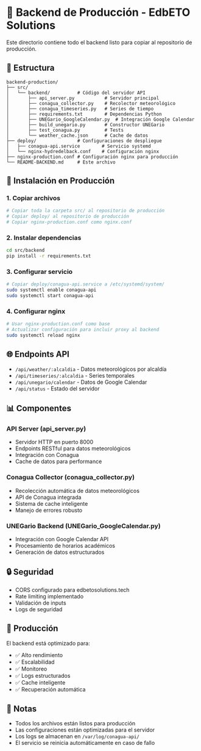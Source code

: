 # 🚀 Backend de Producción - EdbETO Solutions

Este directorio contiene todo el backend listo para copiar al repositorio de producción.

## 📁 Estructura

```
backend-production/
├── src/
│   └── backend/          # Código del servidor API
│       ├── api_server.py           # Servidor principal
│       ├── conagua_collector.py    # Recolector meteorológico
│       ├── conagua_timeseries.py   # Series de tiempo
│       ├── requirements.txt        # Dependencias Python
│       ├── UNEGario_GoogleCalendar.py  # Integración Google Calendar
│       ├── build_unegario.py       # Constructor UNEGario
│       ├── test_conagua.py         # Tests
│       └── weather_cache.json      # Cache de datos
├── deploy/               # Configuraciones de despliegue
│   ├── conagua-api.service        # Servicio systemd
│   └── nginx-hydredelback.conf    # Configuración nginx
├── nginx-production.conf # Configuración nginx para producción
└── README-BACKEND.md     # Este archivo
```

## 🔧 Instalación en Producción

### 1. Copiar archivos
```bash
# Copiar toda la carpeta src/ al repositorio de producción
# Copiar deploy/ al repositorio de producción
# Copiar nginx-production.conf como nginx.conf
```

### 2. Instalar dependencias
```bash
cd src/backend
pip install -r requirements.txt
```

### 3. Configurar servicio
```bash
# Copiar deploy/conagua-api.service a /etc/systemd/system/
sudo systemctl enable conagua-api
sudo systemctl start conagua-api
```

### 4. Configurar nginx
```bash
# Usar nginx-production.conf como base
# Actualizar configuración para incluir proxy al backend
sudo systemctl reload nginx
```

## 🌐 Endpoints API

- `/api/weather/:alcaldia` - Datos meteorológicos por alcaldía
- `/api/timeseries/:alcaldia` - Series temporales
- `/api/unegario/calendar` - Datos de Google Calendar
- `/api/status` - Estado del servidor

## 📊 Componentes

### API Server (api_server.py)
- Servidor HTTP en puerto 8000
- Endpoints RESTful para datos meteorológicos
- Integración con Conagua
- Cache de datos para performance

### Conagua Collector (conagua_collector.py)
- Recolección automática de datos meteorológicos
- API de Conagua integrada
- Sistema de cache inteligente
- Manejo de errores robusto

### UNEGario Backend (UNEGario_GoogleCalendar.py)
- Integración con Google Calendar API
- Procesamiento de horarios académicos
- Generación de datos estructurados

## 🔒 Seguridad

- CORS configurado para edbetosolutions.tech
- Rate limiting implementado
- Validación de inputs
- Logs de seguridad

## 🚀 Producción

El backend está optimizado para:
- ✅ Alto rendimiento
- ✅ Escalabilidad
- ✅ Monitoreo
- ✅ Logs estructurados
- ✅ Cache inteligente
- ✅ Recuperación automática

## 📝 Notas

- Todos los archivos están listos para producción
- Las configuraciones están optimizadas para el servidor
- Los logs se almacenan en `/var/log/conagua-api/`
- El servicio se reinicia automáticamente en caso de fallo
